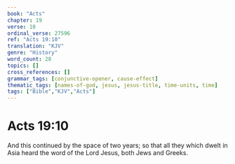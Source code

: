 ```yaml
---
book: "Acts"
chapter: 19
verse: 10
ordinal_verse: 27596
ref: "Acts 19:10"
translation: "KJV"
genre: "History"
word_count: 28
topics: []
cross_references: []
grammar_tags: [conjunctive-opener, cause-effect]
thematic_tags: [names-of-god, jesus, jesus-title, time-units, time]
tags: ["Bible","KJV","Acts"]
---
```


# Acts 19:10

And this continued by the space of two years; so that all they which dwelt in Asia heard the word of the Lord Jesus, both Jews and Greeks.
